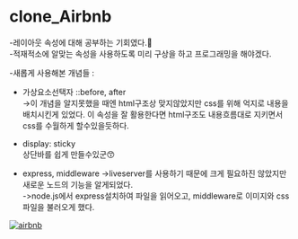 # clone_Airbnb

-레이아웃 속성에 대해 공부하는 기회였다.👀  
-적재적소에 알맞는 속성을 사용하도록 미리 구상을 하고 프로그래밍을 해야겠다.

-새롭게 사용해본 개념들 :
- 가상요소선택자 ::before, after   
->이 개념을 알지못했을 때엔 html구조상 맞지않았지만 css를 위해 억지로 내용을 배치시킨게 있었다.
이 속성을 잘 활용한다면 html구조도 내용흐름대로 지키면서 css를 수월하게 할수있을듯하다.  

- display: sticky  
상단바를 쉽게 만들수있군😙  

- express, middleware
->liveserver를 사용하기 때문에 크게 필요하진 않았지만 새로운 노드의 기능을 알게되었다.  
->node.js에서 express설치하여 파일을 읽어오고, middleware로 이미지와 css파일을 불러오게 했다.

[![airbnb](https://postfiles.pstatic.net/MjAyMTAyMTNfMTA2/MDAxNjEzMjA3NTQyNTA5.11O8wH77ZRXtRTbAeddCoiMcaOji8ZHw-QP3BtZ75uQg.RydUK6MNR1hw08msAERAw3R-qxdHaF1R_LZK3x3nTtwg.PNG.namju1v/image.png?type=w966)](https://youtu.be/Ahd4zDl-V9c) 
